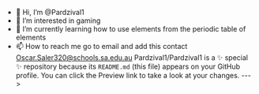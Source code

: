 - 👋 Hi, I’m @Pardzival1
- 👀 I’m interested in gaming
- 🌱 I’m currently learning how to use elements from the periodic table of elements
- 📫 How to reach me go to email and add this contact Oscar.Saler320@schools.sa.edu.au
Pardzival1/Pardzival1 is a ✨ special ✨ repository because its `README.md` (this file) appears on your GitHub profile.
You can click the Preview link to take a look at your changes.
--->
